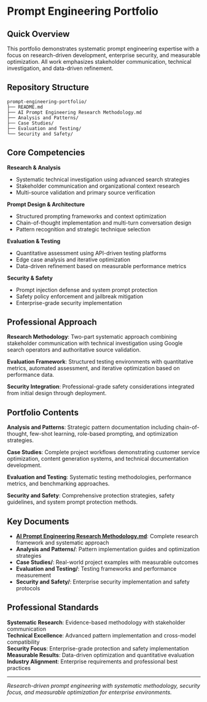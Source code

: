 # Prompt Engineering Portfolio

## Quick Overview

This portfolio demonstrates systematic prompt engineering expertise with a focus on research-driven development, enterprise security, and measurable optimization. All work emphasizes stakeholder communication, technical investigation, and data-driven refinement.

## Repository Structure

```
prompt-engineering-portfolio/
├── README.md
├── AI Prompt Engineering Research Methodology.md
├── Analysis and Patterns/
├── Case Studies/
├── Evaluation and Testing/
└── Security and Safety/
```

## Core Competencies

**Research & Analysis**
- Systematic technical investigation using advanced search strategies
- Stakeholder communication and organizational context research
- Multi-source validation and primary source verification

**Prompt Design & Architecture**
- Structured prompting frameworks and context optimization
- Chain-of-thought implementation and multi-turn conversation design
- Pattern recognition and strategic technique selection

**Evaluation & Testing**
- Quantitative assessment using API-driven testing platforms
- Edge case analysis and iterative optimization
- Data-driven refinement based on measurable performance metrics

**Security & Safety**
- Prompt injection defense and system prompt protection
- Safety policy enforcement and jailbreak mitigation
- Enterprise-grade security implementation

## Professional Approach

**Research Methodology**: Two-part systematic approach combining stakeholder communication with technical investigation using Google search operators and authoritative source validation.

**Evaluation Framework**: Structured testing environments with quantitative metrics, automated assessment, and iterative optimization based on performance data.

**Security Integration**: Professional-grade safety considerations integrated from initial design through deployment.

## Portfolio Contents

**Analysis and Patterns**: Strategic pattern documentation including chain-of-thought, few-shot learning, role-based prompting, and optimization strategies.

**Case Studies**: Complete project workflows demonstrating customer service optimization, content generation systems, and technical documentation development.

**Evaluation and Testing**: Systematic testing methodologies, performance metrics, and benchmarking approaches.

**Security and Safety**: Comprehensive protection strategies, safety guidelines, and system prompt protection methods.

## Key Documents

- **[AI Prompt Engineering Research Methodology.md](./DOCS/research-methodology.md)**: Complete research framework and systematic approach
- **Analysis and Patterns/**: Pattern implementation guides and optimization strategies
- **Case Studies/**: Real-world project examples with measurable outcomes
- **Evaluation and Testing/**: Testing frameworks and performance measurement
- **Security and Safety/**: Enterprise security implementation and safety protocols

## Professional Standards

**Systematic Research**: Evidence-based methodology with stakeholder communication  
**Technical Excellence**: Advanced pattern implementation and cross-model compatibility  
**Security Focus**: Enterprise-grade protection and safety implementation  
**Measurable Results**: Data-driven optimization and quantitative evaluation  
**Industry Alignment**: Enterprise requirements and professional best practices  

---

*Research-driven prompt engineering with systematic methodology, security focus, and measurable optimization for enterprise environments.*
